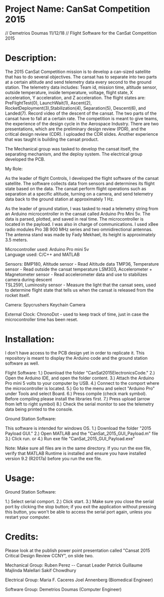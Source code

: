 # Project Name: CanSat Competition 2015
// Demetrios Doumas 11/12/18
// Flight Software for the CanSat Competition 2015


# Description:

The 2015 CanSat Competition mission is to develop a can-sized satellite that has to do several objectives. The cansat has to separate into two parts at a certain altitude and send telemetry data every second to the ground station. The telemetry data includes: Team id, mission time, altitude sensor, outside temperature, inside temperature, voltage, flight state, X acceleration, Y acceleration, and Z acceleration. The flight states are: PreFlightTest(0), LaunchWait(1), Ascent(2), RocketDeployment(3),Stabilization(4), Separation(5), Descent(6), and Landed(7). Record video of the descent of the cansat. The two parts of the cansat have to fall at a certain rate. The competition is meant to give teams, the experience of the design cycle in the Aerospace Industry. There are two presentations, which are the preliminary design review (PDR), and the critical design review (CDR). I uploaded the CDR slides. Another experience that was taught is building the cansat product.

The Mechanical group was tasked to develop the cansat itself, the separating mechanism, and the deploy system. The electrical group developed the PCB.

My Role:

As the leader of flight Controls, I developed the flight software of the cansat satellite. The software collects data from sensors and determines its flight state based on the data. The cansat perform flight operations such as separation at a specific altitude, turning on a camera, and send telemetry data back to the ground station at approximately 1 Hz.  

As the leader of ground station, I was tasked to read a telemetry string from an Arduino microcontroller in the cansat called Arduino Pro Mini 5v. The data is parsed, plotted, and saved in real time. The microcontroller is located in the payload. I was also in charge of communications. I used xBee radio modules Pro 3B 900 MHz series and two omnidirectional antennas. The antenna stand was made by Fady Mekhael, its height is approximately 3.5 meters.

Microcontroller used: Arduino Pro mini 5v    
Language used: C/C++ and MATLAB


Sensors:
	BMP180,  Altitude sensor                        - Read Altitude data
	TMP36,   Temperature sensor			            - Read outside the cansat temperature
	LSM303,  Accelerometer + Magnetometer sensor    - Read accelerometer data and use to stabilizes camera during descent  
	TSL2591, Luminosity sensor		                - Measure the light that the cansat sees, used to determine flight state that tells us when the cansat is released from the rocket itself.

Camera:
	Spycrushers Keychain Camera

External Clock:
	ChronoDot     - used to keep track of time, just in case the microcontroller time has been reset. 


# Installation:

I don't have access to the PCB design yet in order to replicate it. This repository is meant to display the Arduino code and the ground station software as well.

Flight Software:
1.) Download the folder "CanSat2015ElectronicsCode."
2.) Open the Arduino IDE, and open the folder content.
3.) Attach the Arduino Pro mini 5 volts to your computer by USB.
4.) Connect to the comport where the microcontroller is located.
5.) Go to the menu and select "Arduino Pro" under Tools and select Board.
6.) Press compile (check mark symbol). Before compiling please install the libraries first. 
7.) Press upload (arrow from left to right symbol)
8.) Check the serial monitor to see the telemetry data being printed to the console.

Ground Station Software:

This software is intended for windows OS.
1.) Download the folder "2015 Payload GUI."
2.) Open MATLAB and the "CanSat_2015_GUI_Payload.m" file
3.) Click run. or
4.) Run exe file "CanSat_2015_GUI_Payload.exe"

Note: Make sure all files are in the same directory. If you run the exe file, verify that MATLAB Runtime is installed and ensure you have installed version 9.2 (R2017a) before you run the exe file.

# Usage:

Ground Station Software:

1.) Select serial comport.
2.) Click start. 
3.) Make sure you close the serial port by clicking the stop button; if you exit the application without pressing this button, you won't be able to access the serial port again, unless you restart your computer.


# Credits:

Please look at the publish power point presentation called "Cansat 2015 Critical Design Review CCNY", on slide two.

Mechanical Group:
Ruben Perez -- Cansat Leader
Patrick Guillaume
Majlinda Malellari
Sakif Chowdhury

Electrical Group:
Maria F. Caceres
Joel Annenberg (Biomedical Engineer)

Software Group:
Demetrios Doumas (Computer Engineer)

